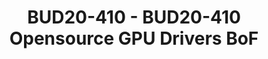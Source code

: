 ---
categories:
- bud20
description: BoF to discuss current state of opensource GPU drivers on ARM and plans
  for the future. What has happened in 2019 and what is planned for 2020.
image:
  featured: 'true'
  path: https://static.linaro.org/connect/bud20/images/BUD20-410.png
session_id: BUD20-410
session_speakers:
- speaker_bio: Tomeu has 13 years of experience contributing to open source projects
    everywhere in the graphics stack, from the kernel to applications, including GPU
    drivers and web browsers.
  speaker_company: Collabora Ltd.
  speaker_image: http://avatars.sched.co/1/1f/10471175/avatar.jpg.320x320px.jpg?a7d
  speaker_name: Tomeu Vizoso
  speaker_position: Principal Software Engineer, Collabora Ltd.
  speaker_role: attendee, speaker
session_track: Multimedia
tag: session
tags: Multimedia
title: BUD20-410 - BUD20-410 Opensource GPU Drivers BoF
---
